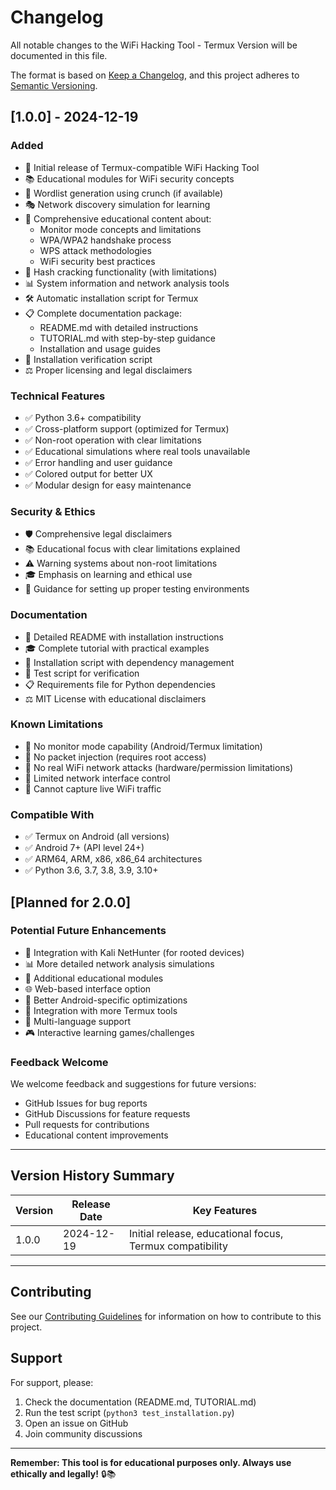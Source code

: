 # Changelog

All notable changes to the WiFi Hacking Tool - Termux Version will be documented in this file.

The format is based on [Keep a Changelog](https://keepachangelog.com/en/1.0.0/),
and this project adheres to [Semantic Versioning](https://semver.org/spec/v2.0.0.html).

## [1.0.0] - 2024-12-19

### Added
- 🎉 Initial release of Termux-compatible WiFi Hacking Tool
- 📚 Educational modules for WiFi security concepts
- 🔐 Wordlist generation using crunch (if available)
- 🎭 Network discovery simulation for learning
- 📖 Comprehensive educational content about:
  - Monitor mode concepts and limitations
  - WPA/WPA2 handshake process
  - WPS attack methodologies
  - WiFi security best practices
- 🔧 Hash cracking functionality (with limitations)
- 📊 System information and network analysis tools
- 🛠️ Automatic installation script for Termux
- 📋 Complete documentation package:
  - README.md with detailed instructions
  - TUTORIAL.md with step-by-step guidance
  - Installation and usage guides
- 🧪 Installation verification script
- ⚖️ Proper licensing and legal disclaimers

### Technical Features
- ✅ Python 3.6+ compatibility
- ✅ Cross-platform support (optimized for Termux)
- ✅ Non-root operation with clear limitations
- ✅ Educational simulations where real tools unavailable
- ✅ Error handling and user guidance
- ✅ Colored output for better UX
- ✅ Modular design for easy maintenance

### Security & Ethics
- 🛡️ Comprehensive legal disclaimers
- 📚 Educational focus with clear limitations explained
- ⚠️ Warning systems about non-root limitations
- 🎓 Emphasis on learning and ethical use
- 📖 Guidance for setting up proper testing environments

### Documentation
- 📖 Detailed README with installation instructions
- 🎓 Complete tutorial with practical examples
- 🔧 Installation script with dependency management
- 🧪 Test script for verification
- 📋 Requirements file for Python dependencies
- ⚖️ MIT License with educational disclaimers

### Known Limitations
- 🚫 No monitor mode capability (Android/Termux limitation)
- 🚫 No packet injection (requires root access)
- 🚫 No real WiFi network attacks (hardware/permission limitations)
- 🚫 Limited network interface control
- 🚫 Cannot capture live WiFi traffic

### Compatible With
- ✅ Termux on Android (all versions)
- ✅ Android 7+ (API level 24+)
- ✅ ARM64, ARM, x86, x86_64 architectures
- ✅ Python 3.6, 3.7, 3.8, 3.9, 3.10+

## [Planned for 2.0.0]

### Potential Future Enhancements
- 🔄 Integration with Kali NetHunter (for rooted devices)
- 📊 More detailed network analysis simulations
- 🎯 Additional educational modules
- 🌐 Web-based interface option
- 📱 Better Android-specific optimizations
- 🔧 Integration with more Termux tools
- 📖 Multi-language support
- 🎮 Interactive learning games/challenges

### Feedback Welcome
We welcome feedback and suggestions for future versions:
- GitHub Issues for bug reports
- GitHub Discussions for feature requests
- Pull requests for contributions
- Educational content improvements

---

## Version History Summary

| Version | Release Date | Key Features |
|---------|--------------|--------------|
| 1.0.0   | 2024-12-19   | Initial release, educational focus, Termux compatibility |

---

## Contributing

See our [Contributing Guidelines](CONTRIBUTING.md) for information on how to contribute to this project.

## Support

For support, please:
1. Check the documentation (README.md, TUTORIAL.md)
2. Run the test script (`python3 test_installation.py`)
3. Open an issue on GitHub
4. Join community discussions

---

**Remember: This tool is for educational purposes only. Always use ethically and legally!** 🔒📚
